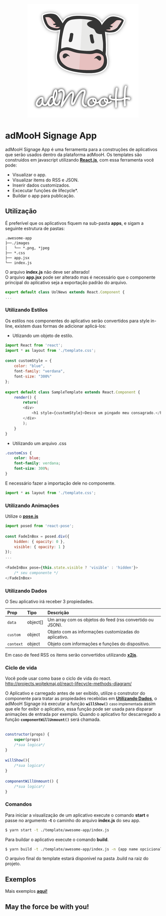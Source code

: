 
<div style="text-align:center"><img src="logo.png" /></div>

# adMooH Signage App

adMooH Signage App é uma ferramenta para a construções de aplicativos que serão usados dentro da plataforma adMooH.
Os templates são construídos em javascript utilizando **[React.js](https://reactjs.org/)**, com essa ferramenta você pode:

  - Visualizar o app.
  - Visualizar items do RSS e JSON.
  - Inserir dados customizados.
  - Excecutar funções de lifecycle*.
  - Buildar o app para publicação.

## **Utilização**

É preferível que os aplicativos fiquem na sub-pasta **apps**, e sigam a seguinte estrutura de pastas:
```
.awesome-app
├──./images
│   └── *.png, *jpeg
├── *.css
├── app.jsx
└── index.js
```
O arquivo **index.js** não deve ser alterado!\
O arquivo **app.jsx** pode ser alterado mas é necessário que o componente principal do aplicativo seja a exportação padrão do arquivo.

```javascript
export default class UolNews extends React.Component {
...
```

### **Utilizando Estilos**

Os estilos nos componentes do aplicativo serão convertidos para style in-line, existem duas formas de adicionar aplicá-los:

- Utlizando um objeto de estilo.

```javascript
import React from 'react';
import * as layout from './template.css';

const customStyle = {
    color: "blue",
    font-family: "verdana",
    font-size: "300%"
};

export default class SampleTemplate extends React.Component {
	render() {		
        return(
        <div>
            <h1 style={customStyle}>Desce um pingado meu consagrado.</h1>
        </div>
		);
    }
}
```

- Utilizando um arquivo .css

```css
.customCss {
    color: blue;
    font-family: verdana;
    font-size: 300%;
}
```
E necessário fazer a importação dele no componente.

```javascript
import * as layout from './template.css';
```

### **Utilizando Animações**

Utilize o **[pose.js](https://popmotion.io/pose/learn/popmotion-get-started/)**

```javascript
import posed from 'react-pose';

const FadeInBox = posed.div({
	hidden: { opacity: 0 },
	visible: { opacity: 1 }
});
...

<FadeInBox pose={this.state.visible ? 'visible' : 'hidden'}>
    /* seu componente */
</FadeInBox>
```

### **Utilizando Dados**

O Seu aplicativo irá receber 3 propiedades.

| Prop | Tipo | Descrição |
|:---|:---|:---|
|`data`|object[]|Um array com os objetos do feed (rss convertido ou JSON).|
|`custom`|object|Objeto com as informações customizadas do aplicativo.|
|`context`|object|Objeto com informações e funções do dispositivo.|


Em caso de feed RSS os items serão convertidos utilizando **[x2js](https://github.com/x2js/x2js)**.

### **Ciclo de vida**

Você pode usar como base o ciclo de vida do react.\
http://projects.wojtekmaj.pl/react-lifecycle-methods-diagram/

O Aplicativo e carregado antes de ser exibido, utilize o construtor do componente para tratar as propiedades recebidas em **[Utilizando Dados](#Utilizando-Dados)**, o adMooH Signage irá executar a função **`willShow()`** <small>caso implementada</small> assim que ele for exibir o aplicativo, essa função pode ser usada para disparar animações de entrada por exemplo.
Quando o aplicativo for descarregado a função **`componentWillUnmount()`** será chamada.



```javascript

constructor(props) {
    super(props)
    /*sua logica*/
}

willShow(){
    /*sua logica*/
}

componentWillUnmount() {
    /*sua logica*/
}
```

### **Comandos**

Para iniciar a visualização de um aplicativo execute o comando **start** e passe no argumento **-t** o caminho do arquivo **index.js** do seu app.

```sh
$ yarn start -t ./template/awesome-app/index.js 
```

Para buildar o aplicativo execute o comando **build**.

```sh
$ yarn build -t ./template/awesome-app/index.js -n {app name opcicional}
```

O arquivo final do template estará disponivel na pasta .build na raiz do projeto.

## **Exemplos**
Mais exemplos **[aqui!](https://github.com/adMooH/signage-template)**

## **May the force be with you!**
